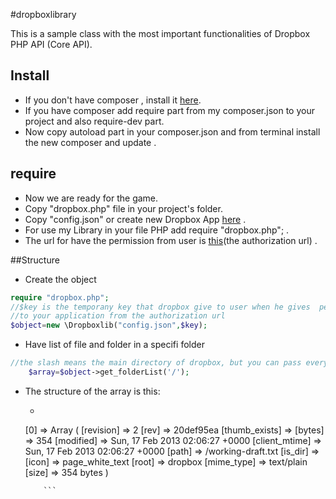#dropboxlibrary

This is a sample class with the most important functionalities of Dropbox PHP API (Core API).


## Install

* If you don't have composer , install it [here](https://getcomposer.org/doc/00-intro.md#installation-linux-unix-osx).
* If you have composer add require part from my composer.json to your project and also require-dev part.
* Now copy autoload part in your composer.json and from terminal install the new composer and update .

## require

* Now we are ready for the game.
* Copy "dropbox.php" file in your project's folder.
* Copy "config.json" or create new Dropbox App [here](https://www.dropbox.com/developers) .
* For use my Library in your file PHP add require "dropbox.php"; .
* The url for have the permission from user is [this](https://www.dropbox.com/1/oauth2/authorize?locale=&client_id=l4mtwlebsfmzf5h&response_type=code)(the authorization url) .


##Structure

* Create the object 
```php
require "dropbox.php";
//$key is the temporany key that dropbox give to user when he gives  permission
//to your application from the authorization url 
$object=new \Dropboxlib("config.json",$key);
```

* Have list of file and folder in a specifi folder
```php
//the slash means the main directory of dropbox, but you can pass every path you want
	$array=$object->get_folderList('/');
```

* The structure of the array is this:
	* ```JSON
	 [0] => Array
                (
                    [revision] => 2
                    [rev] => 20def95ea
                    [thumb_exists] =>
                    [bytes] => 354
                    [modified] => Sun, 17 Feb 2013 02:06:27 +0000
                    [client_mtime] => Sun, 17 Feb 2013 02:06:27 +0000
                    [path] => /working-draft.txt
                    [is_dir] =>
                    [icon] => page_white_text
                    [root] => dropbox
                    [mime_type] => text/plain
                    [size] => 354 bytes
                )
                
          ```




